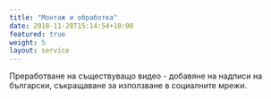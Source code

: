 ```yaml
---
title: "Монтаж и обработка"
date: 2018-11-28T15:14:54+10:00
featured: true
weight: 5
layout: service
---
```

Преработване на съществуващо видео - добавяне на надписи на български, съкращаване за използване в социалните мрежи.